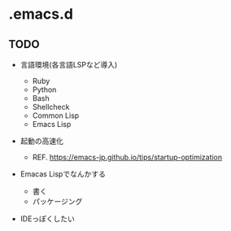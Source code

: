 # .emacs.d

## TODO

- 言語環境(各言語LSPなど導入)
  - Ruby
  - Python
  - Bash
  - Shellcheck
  - Common Lisp
  - Emacs Lisp

- 起動の高速化
  - REF. https://emacs-jp.github.io/tips/startup-optimization

- Emacas Lispでなんかする
  - 書く
  - パッケージング

- IDEっぽくしたい
